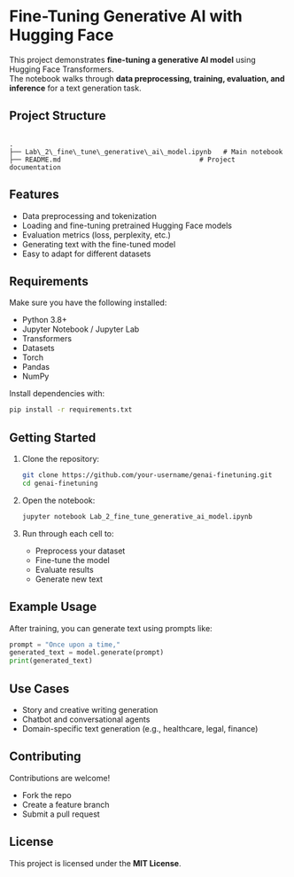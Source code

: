 
# Fine-Tuning Generative AI with Hugging Face 

This project demonstrates **fine-tuning a generative AI model** using Hugging Face Transformers.  
The notebook walks through **data preprocessing, training, evaluation, and inference** for a text generation task.

##  Project Structure
```

.
├── Lab\_2\_fine\_tune\_generative\_ai\_model.ipynb   # Main notebook
├── README.md                                   # Project documentation

````

##  Features
- Data preprocessing and tokenization  
- Loading and fine-tuning pretrained Hugging Face models  
- Evaluation metrics (loss, perplexity, etc.)  
- Generating text with the fine-tuned model  
- Easy to adapt for different datasets  

##  Requirements
Make sure you have the following installed:
- Python 3.8+
- Jupyter Notebook / Jupyter Lab
- Transformers
- Datasets
- Torch
- Pandas
- NumPy

Install dependencies with:
```bash
pip install -r requirements.txt
````

##  Getting Started

1. Clone the repository:

   ```bash
   git clone https://github.com/your-username/genai-finetuning.git
   cd genai-finetuning
   ```

2. Open the notebook:

   ```bash
   jupyter notebook Lab_2_fine_tune_generative_ai_model.ipynb
   ```

3. Run through each cell to:

   * Preprocess your dataset
   * Fine-tune the model
   * Evaluate results
   * Generate new text

##  Example Usage

After training, you can generate text using prompts like:

```python
prompt = "Once upon a time,"
generated_text = model.generate(prompt)
print(generated_text)
```

##  Use Cases

* Story and creative writing generation
* Chatbot and conversational agents
* Domain-specific text generation (e.g., healthcare, legal, finance)

##  Contributing
Contributions are welcome!

* Fork the repo
* Create a feature branch
* Submit a pull request

##  License

This project is licensed under the **MIT License**.

```

